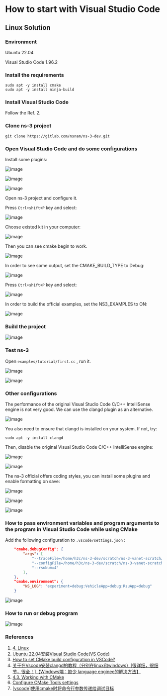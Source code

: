 # How to start with Visual Studio Code

## Linux Solution

### Environment

Ubuntu 22.04

Visual Studio Code 1.96.2

### Install the requirements

```shell
sudo apt -y install cmake
sudo apt -y install ninja-build
```

### Install Visual Studio Code

Follow the Ref. 2.

### Clone ns-3 project

```shell
git clone https://gitlab.com/nsnam/ns-3-dev.git
```

### Open Visual Studio Code and do some configurations

Install some plugins:

![image](resources/398676436-d560ad75-d65f-4a71-8106-804c38782189.png)

![image](resources/398676827-05bd49da-bd6d-4736-b1cf-78fcb2fdd4a9.png)

![image](resources/398689614-b8d83673-7328-470e-a1a6-865056909cad.png)

Open ns-3 project and configure it.

Press `Ctrl+shift+P` key and select:

![image](resources/398678439-9cbac1ef-825d-44b2-88d6-bc4e77e18c00.png)

Choose existed kit in your computer:

![image](resources/398678756-ea09e82f-5b05-416a-8083-7b37db196345.png)

Then you can see cmake begin to work.

![image](resources/398679444-5cd1f0a5-73f2-472a-88e8-7de6cc9c838d.png)

In order to see some output, set the CMAKE_BUILD_TYPE to Debug:

![image](resources/398684841-e3341350-93e2-4f31-9231-29c2d36c5bb0.png)

Press `Ctrl+shift+P` key and select:

![image](resources/398685681-ebaf0017-526a-4d26-ab98-8e5938131d6e.png)

In order to build the official examples, set the NS3_EXAMPLES to ON:

![image](resources/398686663-2c2241b7-081a-43d9-a387-fd5df2141388.png)

### Build the project

![image](resources/398690058-eb7b8917-66bf-44cc-9169-8723f7ec14c4.png)

### Test ns-3

Open `examples/tutorial/first.cc` , run it.

![image](resources/398691283-4847e45e-75d4-4c4e-b77c-e6064c56aa4e.png)

![image](resources/398691410-84d48a5b-4572-442d-852d-69ac98e30cb0.png)

### Other configurations

The performance of the original Visual Studio Code C/C++ IntelliSense engine is not very good. We can use the clangd plugin as an alternative.

![image](resources/399157078-cd67d5a1-edd8-4d10-9bdb-db94a6e81717.png)

You also need to ensure that clangd is installed on your system. If not, try:

```shell
sudo apt -y install clangd
```

Then, disable the original Visual Studio Code C/C++ IntelliSense engine:

![image](resources/399158018-d194cf2d-3152-458f-a827-d007e1eb15f0.png)

![image](resources/399158030-4dd6dc98-f58c-40d0-a76c-a0b432202623.png)

The ns-3 official offers coding styles, you can install some plugins and enable formatting on save:

![image](resources/399158253-c49cf371-3a22-4d05-8f83-46c4c5784e3d.png)

![image](resources/399158270-942a1990-2390-41fc-bfe1-314b8dba5306.png)

![image](resources/399159463-66e01305-de48-4232-8821-b1d806e6895c.png)

### How to pass environment variables and program arguments to the program in Visual Studio Code while using CMake

Add the following configuration to `.vscode/settings.json` :

```json
    "cmake.debugConfig": {
        "args": [
            "--traceFile=/home/h3c/ns-3-dev/scratch/ns-3-vanet-scratch/area1ns2mobility.tcl",
            "--configFile=/home/h3c/ns-3-dev/scratch/ns-3-vanet-scratch/area1ns2config.tcl",
            "--rsuNum=4"
        ],
    },
    "cmake.environment": {
        "NS_LOG": "experiment=debug:VehicleApp=debug:RsuApp=debug"
    }
```

![image](resources/399158853-04d6be8f-eb1f-4253-ad6a-8fd6544f773e.png)

### How to run or debug program

![image](resources/399165588-7c4a87a0-8132-4cdb-a530-fd1771d72d19.png)

### References

1. [4. Linux](https://www.nsnam.org/docs/release/3.42/installation/html/linux.html)
2. [Ubuntu 22.04安装Visual Studio Code(VS Code)](https://blog.csdn.net/u010044182/article/details/128977610)
3. [How to set CMake build configuration in VSCode?](https://stackoverflow.com/questions/73328916/how-to-set-cmake-build-configuration-in-vscode)
4. [关于在Vscode安装clangd的教程（分别在linux和windows）[很详细，很细节，很全！]【Windows端：缺少 language enginee的解决方法】](https://blog.csdn.net/qq_42764906/article/details/135541847)
5. [4.3. Working with CMake](https://www.nsnam.org/docs/manual/html/working-with-cmake.html)
6. [Configure CMake Tools settings](https://github.com/microsoft/vscode-cmake-tools/blob/main/docs/cmake-settings.md)
7. [[vscode]使用cmake时将命令行参数传递给调试目标](https://blog.csdn.net/Strengthennn/article/details/136661436)
